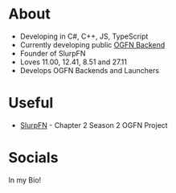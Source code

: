 
# About

- Developing in C#, C++, JS, TypeScript 
- Currently developing public [OGFN Backend](https://github.com/peelydev/Spider-Backend) 
- Founder of SlurpFN 
- Loves 11.00, 12.41, 8.51 and 27.11 
- Develops OGFN Backends and Launchers

# Useful

- [SlurpFN](https://discord.gg/ncgeJPnAnC) - Chapter 2 Season 2 OGFN Project
   
# Socials 

In my Bio!


<!---
peelydev/peelydev is a ✨ special ✨ repository because its `README.md` (this file) appears on your GitHub profile.
You can click the Preview link to take a look at your changes.
--->
